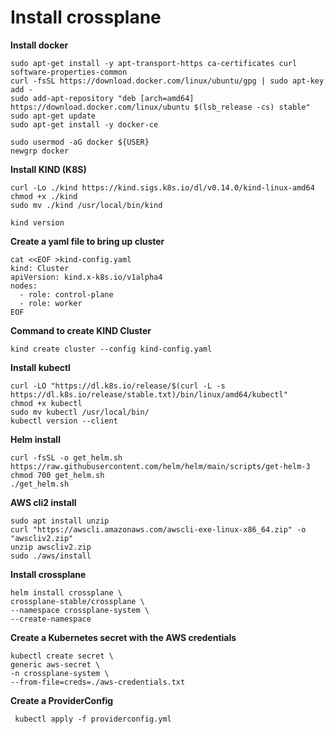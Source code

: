 # Install crossplane

**Install docker**

    sudo apt-get install -y apt-transport-https ca-certificates curl software-properties-common
    curl -fsSL https://download.docker.com/linux/ubuntu/gpg | sudo apt-key add -
    sudo add-apt-repository "deb [arch=amd64] https://download.docker.com/linux/ubuntu $(lsb_release -cs) stable"
    sudo apt-get update
    sudo apt-get install -y docker-ce

    sudo usermod -aG docker ${USER}
    newgrp docker

**Install KIND (K8S)**

    curl -Lo ./kind https://kind.sigs.k8s.io/dl/v0.14.0/kind-linux-amd64
    chmod +x ./kind
    sudo mv ./kind /usr/local/bin/kind
    
    kind version

**Create a yaml file to bring up cluster**

    cat <<EOF >kind-config.yaml
    kind: Cluster
    apiVersion: kind.x-k8s.io/v1alpha4
    nodes:
      - role: control-plane
      - role: worker
    EOF

**Command to create KIND Cluster**

    kind create cluster --config kind-config.yaml


**Install kubectl**

    curl -LO "https://dl.k8s.io/release/$(curl -L -s https://dl.k8s.io/release/stable.txt)/bin/linux/amd64/kubectl"
    chmod +x kubectl
    sudo mv kubectl /usr/local/bin/
    kubectl version --client

**Helm install**

    curl -fsSL -o get_helm.sh https://raw.githubusercontent.com/helm/helm/main/scripts/get-helm-3
    chmod 700 get_helm.sh
    ./get_helm.sh

**AWS cli2 install**

    sudo apt install unzip
    curl "https://awscli.amazonaws.com/awscli-exe-linux-x86_64.zip" -o "awscliv2.zip"
    unzip awscliv2.zip
    sudo ./aws/install

**Install crossplane**

    helm install crossplane \
    crossplane-stable/crossplane \
    --namespace crossplane-system \
    --create-namespace

**Create a Kubernetes secret with the AWS credentials**

    kubectl create secret \
    generic aws-secret \
    -n crossplane-system \
    --from-file=creds=./aws-credentials.txt

**Create a ProviderConfig**

     kubectl apply -f providerconfig.yml







    

  
